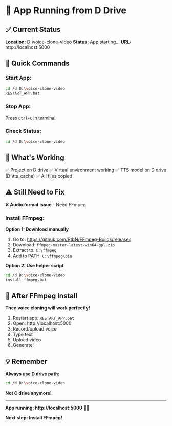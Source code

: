 # 🚀 App Running from D Drive

## ✅ Current Status

**Location:** D:\voice-clone-video
**Status:** App starting...
**URL:** http://localhost:5000

## 📝 Quick Commands

### **Start App:**
```bash
cd /d D:\voice-clone-video
RESTART_APP.bat
```

### **Stop App:**
Press `Ctrl+C` in terminal

### **Check Status:**
```bash
cd /d D:\voice-clone-video
```

## 🎯 What's Working

✅ Project on D drive
✅ Virtual environment working
✅ TTS model on D drive (D:\tts_cache)
✅ All files copied

## ⚠️ Still Need to Fix

❌ **Audio format issue** - Need FFmpeg

### **Install FFmpeg:**

**Option 1: Download manually**
1. Go to: https://github.com/BtbN/FFmpeg-Builds/releases
2. Download: `ffmpeg-master-latest-win64-gpl.zip`
3. Extract to: `C:\ffmpeg`
4. Add to PATH: `C:\ffmpeg\bin`

**Option 2: Use helper script**
```bash
cd /d D:\voice-clone-video
install_ffmpeg.bat
```

## 🎤 After FFmpeg Install

**Then voice cloning will work perfectly!**

1. Restart app: `RESTART_APP.bat`
2. Open: http://localhost:5000
3. Record/upload voice
4. Type text
5. Upload video
6. Generate!

## 💡 Remember

**Always use D drive path:**
```bash
cd /d D:\voice-clone-video
```

**Not C drive anymore!**

---

**App running: http://localhost:5000** 🎤✨

**Next step: Install FFmpeg!**
